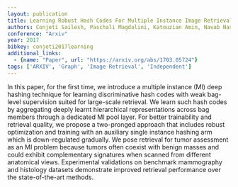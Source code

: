 ```yaml
---
layout: publication
title: Learning Robust Hash Codes For Multiple Instance Image Retrieval
authors: Conjeti Sailesh, Paschali Magdalini, Katouzian Amin, Navab Nassir
conference: "Arxiv"
year: 2017
bibkey: conjeti2017learning
additional_links:
  - {name: "Paper", url: "https://arxiv.org/abs/1703.05724"}
tags: ['ARXIV', 'Graph', 'Image Retrieval', 'Independent']
---
```

<p>In this paper, for the first time, we introduce a multiple instance
(MI) deep hashing technique for learning discriminative hash codes with
weak bag-level supervision suited for large-scale retrieval. We learn
such hash codes by aggregating deeply learnt hierarchical
representations across bag members through a dedicated MI pool layer.
For better trainability and retrieval quality, we propose a two-pronged
approach that includes robust optimization and training with an
auxiliary single instance hashing arm which is down-regulated gradually.
We pose retrieval for tumor assessment as an MI problem because tumors
often coexist with benign masses and could exhibit complementary
signatures when scanned from different anatomical views. Experimental
validations on benchmark mammography and histology datasets demonstrate
improved retrieval performance over the state-of-the-art methods.</p>
